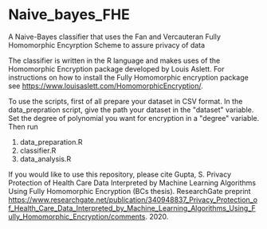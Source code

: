 # Naive_bayes_FHE
A Naive-Bayes classifier that uses the Fan and Vercauteran Fully Homomorphic Encyrption Scheme to assure privacy of data

The classifier is written in the R language and makes uses of the Homomorphic Encryption package developed by Louis Aslett. For instructions on how to install the Fully Homomorphic encryption package see https://www.louisaslett.com/HomomorphicEncryption/.

To use the scripts, first of all prepare your dataset in CSV format. In the data_prepration script, give the path your dataset in the "dataset" variable. Set the degree of polynomial you want for encryption in a "degree" variable. Then run

1. data_preparation.R 
2. classifier.R
3. data_analysis.R

If you would like to use this repository, 
please cite Gupta, S. Privacy Protection of Health Care Data Interpreted by Machine Learning Algorithms Using Fully Homomorphic Encryption (BCs thesis). ResearchGate preprint https://www.researchgate.net/publication/340948837_Privacy_Protection_of_Health_Care_Data_Interpreted_by_Machine_Learning_Algorithms_Using_Fully_Homomorphic_Encryption/comments. 2020. 
